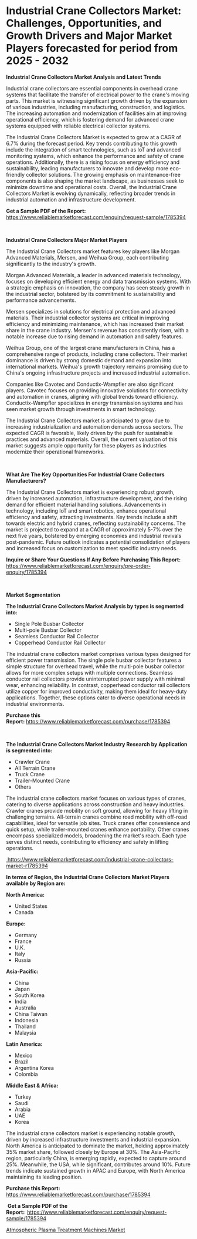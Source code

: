 <p><h1>Industrial Crane Collectors Market: Challenges, Opportunities, and Growth Drivers and Major Market Players forecasted for period from 2025 - 2032</h1></p><p><strong>Industrial Crane Collectors Market Analysis and Latest Trends</strong></p>
<p><p>Industrial crane collectors are essential components in overhead crane systems that facilitate the transfer of electrical power to the crane's moving parts. This market is witnessing significant growth driven by the expansion of various industries, including manufacturing, construction, and logistics. The increasing automation and modernization of facilities aim at improving operational efficiency, which is fostering demand for advanced crane systems equipped with reliable electrical collector systems.</p><p>The Industrial Crane Collectors Market is expected to grow at a CAGR of 6.7% during the forecast period. Key trends contributing to this growth include the integration of smart technologies, such as IoT and advanced monitoring systems, which enhance the performance and safety of crane operations. Additionally, there is a rising focus on energy efficiency and sustainability, leading manufacturers to innovate and develop more eco-friendly collector solutions. The growing emphasis on maintenance-free components is also shaping the market landscape, as businesses seek to minimize downtime and operational costs. Overall, the Industrial Crane Collectors Market is evolving dynamically, reflecting broader trends in industrial automation and infrastructure development.</p></p>
<p><strong>Get a Sample PDF of the Report:&nbsp;</strong> <a href="https://www.reliablemarketforecast.com/enquiry/request-sample/1785394?utm_campaign=2397&utm_medium=2&utm_source=Github&utm_content=ia&utm_term=25032025&utm_id=industrial-crane-collectors">https://www.reliablemarketforecast.com/enquiry/request-sample/1785394</a></p>
<p>&nbsp;</p>
<p><strong>Industrial Crane Collectors Major Market Players</strong></p>
<p><p>The Industrial Crane Collectors market features key players like Morgan Advanced Materials, Mersen, and Weihua Group, each contributing significantly to the industry's growth. </p><p>Morgan Advanced Materials, a leader in advanced materials technology, focuses on developing efficient energy and data transmission systems. With a strategic emphasis on innovation, the company has seen steady growth in the industrial sector, bolstered by its commitment to sustainability and performance advancements.</p><p>Mersen specializes in solutions for electrical protection and advanced materials. Their industrial collector systems are critical in improving efficiency and minimizing maintenance, which has increased their market share in the crane industry. Mersen's revenue has consistently risen, with a notable increase due to rising demand in automation and safety features.</p><p>Weihua Group, one of the largest crane manufacturers in China, has a comprehensive range of products, including crane collectors. Their market dominance is driven by strong domestic demand and expansion into international markets. Weihua's growth trajectory remains promising due to China's ongoing infrastructure projects and increased industrial automation.</p><p>Companies like Cavotec and Conductix-Wampfler are also significant players. Cavotec focuses on providing innovative solutions for connectivity and automation in cranes, aligning with global trends toward efficiency. Conductix-Wampfler specializes in energy transmission systems and has seen market growth through investments in smart technology.</p><p>The Industrial Crane Collectors market is anticipated to grow due to increasing industrialization and automation demands across sectors. The expected CAGR is favorable, likely driven by the push for sustainable practices and advanced materials. Overall, the current valuation of this market suggests ample opportunity for these players as industries modernize their operational frameworks.</p></p>
<p>&nbsp;</p>
<p><strong>What Are The Key Opportunities For Industrial Crane Collectors Manufacturers?</strong></p>
<p><p>The Industrial Crane Collectors market is experiencing robust growth, driven by increased automation, infrastructure development, and the rising demand for efficient material handling solutions. Advancements in technology, including IoT and smart robotics, enhance operational efficiency and safety, attracting investments. Key trends include a shift towards electric and hybrid cranes, reflecting sustainability concerns. The market is projected to expand at a CAGR of approximately 5-7% over the next five years, bolstered by emerging economies and industrial revivals post-pandemic. Future outlook indicates a potential consolidation of players and increased focus on customization to meet specific industry needs.</p></p>
<p><strong>Inquire or Share Your Questions If Any Before Purchasing This Report:</strong> <a href="https://www.reliablemarketforecast.com/enquiry/pre-order-enquiry/1785394?utm_campaign=2397&utm_medium=2&utm_source=Github&utm_content=ia&utm_term=25032025&utm_id=industrial-crane-collectors">https://www.reliablemarketforecast.com/enquiry/pre-order-enquiry/1785394</a></p>
<p>&nbsp;</p>
<p><strong>Market Segmentation</strong></p>
<p><strong>The Industrial Crane Collectors Market Analysis by types is segmented into:</strong></p>
<p><ul><li>Single Pole Busbar Collector</li><li>Multi-pole Busbar Collector</li><li>Seamless Conductor Rail Collector</li><li>Copperhead Conductor Rail Collector</li></ul></p>
<p><p>The industrial crane collectors market comprises various types designed for efficient power transmission. The single pole busbar collector features a simple structure for overhead travel, while the multi-pole busbar collector allows for more complex setups with multiple connections. Seamless conductor rail collectors provide uninterrupted power supply with minimal wear, enhancing reliability. In contrast, copperhead conductor rail collectors utilize copper for improved conductivity, making them ideal for heavy-duty applications. Together, these options cater to diverse operational needs in industrial environments.</p></p>
<p><strong>Purchase this Report:&nbsp;</strong><a href="https://www.reliablemarketforecast.com/purchase/1785394?utm_campaign=2397&utm_medium=2&utm_source=Github&utm_content=ia&utm_term=25032025&utm_id=industrial-crane-collectors">https://www.reliablemarketforecast.com/purchase/1785394</a></p>
<p>&nbsp;</p>
<p><strong>The Industrial Crane Collectors Market Industry Research by Application is segmented into:</strong></p>
<p><ul><li>Crawler Crane</li><li>All Terrain Crane</li><li>Truck Crane</li><li>Trailer-Mounted Crane</li><li>Others</li></ul></p>
<p><p>The industrial crane collectors market focuses on various types of cranes, catering to diverse applications across construction and heavy industries. Crawler cranes provide mobility on soft ground, allowing for heavy lifting in challenging terrains. All-terrain cranes combine road mobility with off-road capabilities, ideal for versatile job sites. Truck cranes offer convenience and quick setup, while trailer-mounted cranes enhance portability. Other cranes encompass specialized models, broadening the market's reach. Each type serves distinct needs, contributing to efficiency and safety in lifting operations.</p></p>
<p><a href="https://www.reliablemarketforecast.com/industrial-crane-collectors-market-r1785394?utm_campaign=2397&utm_medium=2&utm_source=Github&utm_content=ia&utm_term=25032025&utm_id=industrial-crane-collectors">&nbsp;https://www.reliablemarketforecast.com/industrial-crane-collectors-market-r1785394</a></p>
<p><strong>In terms of Region, the Industrial Crane Collectors Market Players available by Region are:</strong></p>
<p>
    <p> <strong> North America: </strong>
        <ul>
            <li>United States</li>
            <li>Canada</li>
        </ul>
        </p> 
    <p> <strong> Europe: </strong>
        <ul>
            <li>Germany</li>
            <li>France</li>
            <li>U.K.</li>
            <li>Italy</li>
            <li>Russia</li>
        </ul>
        </p> 
    <p> <strong> Asia-Pacific: </strong>
        <ul>
            <li>China</li>
            <li>Japan</li>
            <li>South Korea</li>
            <li>India</li>
            <li>Australia</li>
            <li>China Taiwan</li>
            <li>Indonesia</li>
            <li>Thailand</li>
            <li>Malaysia</li>
        </ul>
        </p> 
    <p> <strong> Latin America: </strong>
        <ul>
            <li>Mexico</li>
            <li>Brazil</li>
            <li>Argentina Korea</li>
            <li>Colombia</li>
        </ul>
        </p> 
    <p> <strong> Middle East & Africa: </strong>
        <ul>
            <li>Turkey</li>
            <li>Saudi</li>
            <li>Arabia</li>
            <li>UAE</li>
            <li>Korea</li>
        </ul>
    </p>
    </p>
<p><p>The industrial crane collectors market is experiencing notable growth, driven by increased infrastructure investments and industrial expansion. North America is anticipated to dominate the market, holding approximately 35% market share, followed closely by Europe at 30%. The Asia-Pacific region, particularly China, is emerging rapidly, expected to capture around 25%. Meanwhile, the USA, while significant, contributes around 10%. Future trends indicate sustained growth in APAC and Europe, with North America maintaining its leading position.</p></p>
<p><strong>Purchase this Report: </strong><a href="https://www.reliablemarketforecast.com/purchase/1785394?utm_campaign=2397&utm_medium=2&utm_source=Github&utm_content=ia&utm_term=25032025&utm_id=industrial-crane-collectors">https://www.reliablemarketforecast.com/purchase/1785394</a></p>
<p>&nbsp;<strong>Get a Sample PDF of the Report:&nbsp;&nbsp;</strong><a href="https://www.reliablemarketforecast.com/enquiry/request-sample/1785394?utm_campaign=2397&utm_medium=2&utm_source=Github&utm_content=ia&utm_term=25032025&utm_id=industrial-crane-collectors">https://www.reliablemarketforecast.com/enquiry/request-sample/1785394</a></p>
<p><strong></strong></p>
<p><p><a href="https://github.com/NargisHussain432/Market-Research-Report-List-1/blob/main/atmospheric-plasma-treatment-machines-market.md?utm_campaign=2397&utm_medium=2&utm_source=Github&utm_content=ia&utm_term=25032025&utm_id=industrial-crane-collectors">Atmospheric Plasma Treatment Machines Market</a></p></p>
